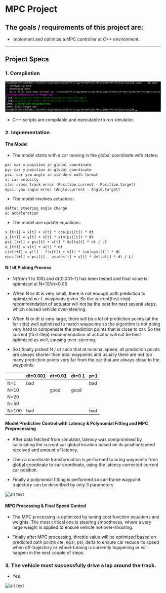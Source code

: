 # MPC Project

## The goals / requirements of this project are:

* Implement and optimize a MPC controller at C++ environment.

[//]: # (Image References)
[image1]: ./Compile.PNG
[video1]: ./P.gif
[video2]: ./PID.gif
[video3]: ./Braking.gif

---

## Project Specs

### 1. Compilation

![alt text][image1]

* C++ scripts are compilable and executable to run simulator.

### 2. Implementation

#### The Model

* The model starts with a car moving in the global coordinate with states: 

```
px: car x-position in global coordinate 
py: car y-position in global coordinate 
psi: car yaw angle in standerd math format 
v: car velocity
cte: cross track error (Position.current - Position.target)
epsi: yaw angle error (Angle.current - Angle.target)
```

* The model involves actuators:
```
delta: steering angle change
a: acceleration
```

* The model use update equations:

```
x_[t+1] = x[t] + v[t] * cos(psi[t]) * dt
y_[t+1] = y[t] + v[t] * sin(psi[t]) * dt
psi_[t+1] = psi[t] + v[t] * delta[t] * dt / Lf
v_[t+1] = v[t] + a[t] * dt
cte[t+1] = y[t] - f(x[t]) + v[t] * sin(epsi[t]) * dt
epsi[t+1] = psi[t] - psides[t] + v[t] * delta[t] * dt / Lf

```

#### N / dt Picking Process

* N(from 1 to 100) and dt(0.001~1) has been tested and final value is optimized at N=10/dt=0.05

* When N or dt is very small, there is not enough path prediction to optimized w.r.t. waypoints given. So the current(first step) recommendation of actuator will not be the best for next several steps, which caused vehicle over-steering.

* When N or dt is very large, there will be a lot of prediction points (at the far side) well optimized to match waypoints so the algorithm is not doing very hard to compensate the prediction points that is close to car. So the current (first step) recommendation of actuator will not be best optimized as well, causing over-steering.

* So I finally picked N / dt such that at nominal speed, all prediction points are always shorter than total waypoints and usually there are not too many prediction points very far from the car that are always close to the waypoints.

|       | dt=0.001  | dt=0.01   | dt=0.1     | p=1       |
|-------|-----------|-----------|------------|-----------|
|N=1    |    bad     |      |          |      bad     |
|N=10   |         |  good    |  good    |           |
|N=20   |         |         |       |           |
|N=50   |      |      |        |         |
|N=100  |  bad    |         |       |  bad     |


#### Model Predictive Control with Latency &  Polynomial Fitting and MPC Preprocessing

* After data fetched from simulator, latency was compromised by calculating the current car global location based on its position/speed received and amount of latency.

* Then a coordinate transformation is performed to bring waypoints from global coordinate to car coordinate, using the latency corrected current car position.

* Finally a polynomial fitting is performed so car-frame waypoint trajectory can be described by only 3 parameters.

![alt text][video3]

#### MPC Processing & Final Speed Control

* The MPC processing is optimized by tuning cost function equations and weights. The most critical one is steering smoothness, where a very large weight is applied to ensure vehicle not over-shooting.

* Finally after MPC processing, throttle value will be optimized based on predicted path points cte, epsi, psi, delta to ensure car reduce its speed when off-trajectory or wheel-turning is currently happening or will happen in the next couple of steps.


### 3. The vehicle must successfully drive a lap around the track.

* Yes.

![alt text][video1]

